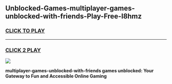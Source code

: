 
## Unblocked-Games-multiplayer-games-unblocked-with-friends-Play-Free-l8hmz
<h3>
<a href="https://premium76.site?title=multiplayer-games-unblocked-with-friends&ref=15A">CLICK TO PLAY</a></h3>
<hr>

<h3>
<a href="https://premium76.site?title=multiplayer-games-unblocked-with-friends&ref=15A">CLICK 2 PLAY</a>
  
</h3>

<a href="https://premium76.site?title=multiplayer-games-unblocked-with-friends&ref=15A"><img src="https://clearcache.store/games.png"></a>


**multiplayer-games-unblocked-with-friends games unblocked: Your Gateway to Fun and Accessible Online Gaming**
